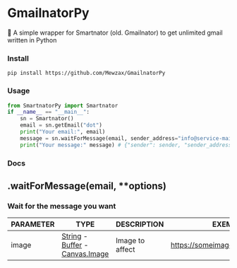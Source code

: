 # GmailnatorPy
 📮 A simple wrapper for Smartnator (old. Gmailnator) to get unlimited gmail written in Python

### Install
`pip install https://github.com/Mewzax/GmailnatorPy`


### Usage
```py
from SmartnatorPy import Smartnator
if __name__ == "__main__":
    sn = Smartnator()
    email = sn.getEmail("dot")
    print("Your email:", email)
    message = sn.waitForMessage(email, sender_address="info@service-mail.zalando.fr")
    print("Your message:" message) # {"sender": sender, "sender_address": sender_address, "subject": subject, "url": url, "content": content }
```

### Docs

<h2 id="lol">.waitForMessage(email, **options)</h2>
<h3>Wait for the message you want</h3>

PARAMETER | TYPE | DESCRIPTION | EXEMPLE
--- | --- | --- | ---
image | [String](https://developer.mozilla.org/en-US/docs/Web/JavaScript/Reference/Global_Objects/String) - [Buffer](https://developer.mozilla.org/en-US/docs/Glossary/buffer) - [Canvas.Image](https://www.tabnine.com/code/javascript/functions/canvas/loadImage) | Image to affect | https://someimage.com/image.png
